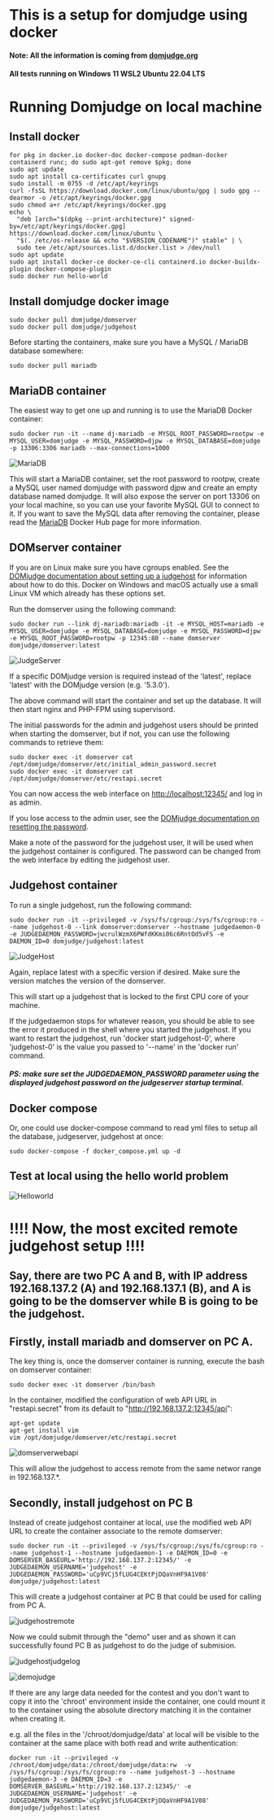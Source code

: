 # This is a setup for domjudge using docker

#### Note: All the information is coming from [domjudge.org](https://www.domjudge.org/about)

#### All tests running on Windows 11 WSL2 Ubuntu 22.04 LTS

# Running Domjudge on local machine

## Install docker 

```
for pkg in docker.io docker-doc docker-compose podman-docker containerd runc; do sudo apt-get remove $pkg; done
sudo apt update
sudo apt install ca-certificates curl gnupg
sudo install -m 0755 -d /etc/apt/keyrings
curl -fsSL https://download.docker.com/linux/ubuntu/gpg | sudo gpg --dearmor -o /etc/apt/keyrings/docker.gpg
sudo chmod a+r /etc/apt/keyrings/docker.gpg
echo \
  "deb [arch="$(dpkg --print-architecture)" signed-by=/etc/apt/keyrings/docker.gpg] https://download.docker.com/linux/ubuntu \
  "$(. /etc/os-release && echo "$VERSION_CODENAME")" stable" | \
  sudo tee /etc/apt/sources.list.d/docker.list > /dev/null
sudo apt update
sudo apt install docker-ce docker-ce-cli containerd.io docker-buildx-plugin docker-compose-plugin
sudo docker run hello-world
```

## Install domjudge docker image 

```
sudo docker pull domjudge/domserver
sudo docker pull domjudge/judgehost
```

Before starting the containers, make sure you have a MySQL / MariaDB database somewhere:

```
sudo docker pull mariadb
```

## MariaDB container

The easiest way to get one up and running is to use the MariaDB Docker container:

```
sudo docker run -it --name dj-mariadb -e MYSQL_ROOT_PASSWORD=rootpw -e MYSQL_USER=domjudge -e MYSQL_PASSWORD=djpw -e MYSQL_DATABASE=domjudge -p 13306:3306 mariadb --max-connections=1000
```

![MariaDB](https://github.com/wincle626/domjudgeDockerSetup/blob/main/pics/MariaDB.png)

This will start a MariaDB container, set the root password to rootpw, create a MySQL user named domjudge with password djpw and create an empty database named domjudge. It will also expose the server on port 13306 on your local machine, so you can use your favorite MySQL GUI to connect to it. If you want to save the MySQL data after removing the container, please read the [MariaDB](https://hub.docker.com/_/mariadb) Docker Hub page for more information.

## DOMserver container

If you are on Linux make sure you have cgroups enabled. See the [DOMjudge documentation about setting up a judgehost](https://www.domjudge.org/docs/manual/main/install-judgehost.html#linux-control-groups) for information about how to do this. Docker on Windows and macOS actually use a small Linux VM which already has these options set.

Run the domserver using the following command:

```
sudo docker run --link dj-mariadb:mariadb -it -e MYSQL_HOST=mariadb -e MYSQL_USER=domjudge -e MYSQL_DATABASE=domjudge -e MYSQL_PASSWORD=djpw -e MYSQL_ROOT_PASSWORD=rootpw -p 12345:80 --name domserver domjudge/domserver:latest
```

![JudgeServer](https://github.com/wincle626/domjudgeDockerSetup/blob/main/pics/JudgeServer.png)

If a specific DOMjudge version is required instead of the 'latest', replace 'latest' with the DOMjudge version (e.g. '5.3.0').

The above command will start the container and set up the database. It will then start nginx and PHP-FPM using supervisord.

The initial passwords for the admin and judgehost users should be printed when starting the domserver, but if not, you can use the following commands to retrieve them:

```
sudo docker exec -it domserver cat /opt/domjudge/domserver/etc/initial_admin_password.secret
sudo docker exec -it domserver cat /opt/domjudge/domserver/etc/restapi.secret
```

You can now access the web interface on [http://localhost:12345/](http://localhost:12345/) and log in as admin.

If you lose access to the admin user, see the [DOMjudge documentation on resetting the password](https://www.domjudge.org/docs/manual/main/config-basic.html#resetting-the-password-for-a-user).

Make a note of the password for the judgehost user, it will be used when the judgehost container is configured. The password can be changed from the web interface by editing the judgehost user.

## Judgehost container

To run a single judgehost, run the following command:

```
sudo docker run -it --privileged -v /sys/fs/cgroup:/sys/fs/cgroup:ro --name judgehost-0 --link domserver:domserver --hostname judgedaemon-0 -e JUDGEDAEMON_PASSWORD=jwcrulWzmX6PWfdKKmi06c6RntOd5vFS -e DAEMON_ID=0 domjudge/judgehost:latest
```

![JudgeHost](https://github.com/wincle626/domjudgeDockerSetup/blob/main/pics/JudgeHost.png)

Again, replace latest with a specific version if desired. Make sure the version matches the version of the domserver.

This will start up a judgehost that is locked to the first CPU core of your machine.

If the judgedaemon stops for whatever reason, you should be able to see the error it produced in the shell where you started the judgehost. If you want to restart the judgehost, run 'docker start judgehost-0', where 'judgehost-0' is the value you passed to '--name' in the 'docker run' command.

##### PS: make sure set the JUDGEDAEMON_PASSWORD parameter using the displayed judgehost password on the judgeserver startup terminal. 

## Docker compose

Or, one could use docker-compose command to read yml files to setup all the database, judgeserver, judgehost at once:

```
sudo docker-compose -f docker_compose.yml up -d
```

## Test at local using the hello world problem

![Helloworld](https://github.com/wincle626/domjudgeDockerSetup/blob/main/pics/hellworld.png)


# !!!! Now, the most excited remote judgehost setup !!!!

## Say, there are two PC A and B, with IP address 192.168.137.2 (A) and 192.168.137.1 (B), and A is going to be the domserver while B is going to be the judgehost. 

## Firstly, install mariadb and domserver on PC A. 

The key thing is, once the domserver container is running, execute the bash on domserver container:

```
sudo docker exec -it domserver /bin/bash
```

In the container, modified the configuration of web API URL in "restapi.secret" from its default to "http://192.168.137.2:12345/api":

```
apt-get update
apt-get install vim
vim /opt/domjudge/domserver/etc/restapi.secret
```

![domserverwebapi](https://github.com/wincle626/domjudgeDockerSetup/blob/main/pics/domserverwebapi.png)

This will allow the judgehost to access remote from the same networ range in 192.168.137.*.

## Secondly, install judgehost on PC B 

Instead of create judgehost container at local, use the modified web API URL to create the container associate to the remote domserver:

```
sudo docker run -it --privileged -v /sys/fs/cgroup:/sys/fs/cgroup:ro --name judgehost-1 --hostname judgedaemon-1 -e DAEMON_ID=0 -e DOMSERVER_BASEURL='http://192.168.137.2:12345/' -e JUDGEDAEMON_USERNAME='judgehost' -e JUDGEDAEMON_PASSWORD='uCp9VCj5fLUG4CEKtPjDQaVnHF9A1V08' domjudge/judgehost:latest
```

This will create a judgehost container at PC B that could be used for calling from PC A. 

![judgehostremote](https://github.com/wincle626/domjudgeDockerSetup/blob/main/pics/judgehostremote.png)

Now we could submit through the "demo" user and as shown it can successfully found PC B as judgehost to do the judge of submision. 

![judgehostjudgelog](https://github.com/wincle626/domjudgeDockerSetup/blob/main/pics/judgehostjudgelog.png)

![demojudge](https://github.com/wincle626/domjudgeDockerSetup/blob/main/pics/demojudge.png)

If there are any large data needed for the contest and you don't want to copy it into the 'chroot' environment inside the container, one could mount it to the container using the absolute directory matching it in the container when creating it. 

e.g. all the files in the '/chroot/domjudge/data' at local will be visible to the container at the same place with both read and write authentication:
```
docker run -it --privileged -v /chroot/domjudge/data:/chroot/domjudge/data:rw  -v /sys/fs/cgroup:/sys/fs/cgroup:ro --name judgehost-3 --hostname judgedaemon-3 -e DAEMON_ID=3 -e DOMSERVER_BASEURL='http://192.168.137.2:12345/' -e JUDGEDAEMON_USERNAME='judgehost' -e JUDGEDAEMON_PASSWORD='uCp9VCj5fLUG4CEKtPjDQaVnHF9A1V08' domjudge/judgehost:latest
```
